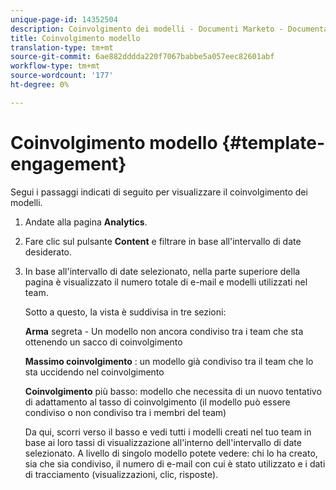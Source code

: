 ```yaml
---
unique-page-id: 14352504
description: Coinvolgimento dei modelli - Documenti Marketo - Documentazione del prodotto
title: Coinvolgimento modello
translation-type: tm+mt
source-git-commit: 6ae882dddda220f7067babbe5a057eec82601abf
workflow-type: tm+mt
source-wordcount: '177'
ht-degree: 0%

---
```



# Coinvolgimento modello {#template-engagement}

Segui i passaggi indicati di seguito per visualizzare il coinvolgimento dei modelli.

1. Andate alla pagina **Analytics**.

1. Fare clic sul pulsante **Content** e filtrare in base all&#39;intervallo di date desiderato.

1. In base all&#39;intervallo di date selezionato, nella parte superiore della pagina è visualizzato il numero totale di e-mail e modelli utilizzati nel team.

   Sotto a questo, la vista è suddivisa in tre sezioni:

   **Arma**  segreta - Un modello non ancora condiviso tra i team che sta ottenendo un sacco di coinvolgimento

   **Massimo coinvolgimento** : un modello già condiviso tra il team che lo sta uccidendo nel coinvolgimento

   **Coinvolgimento**  più basso: modello che necessita di un nuovo tentativo di adattamento al tasso di coinvolgimento (il modello può essere condiviso o non condiviso tra i membri del team)

   Da qui, scorri verso il basso e vedi tutti i modelli creati nel tuo team in base ai loro tassi di visualizzazione all&#39;interno dell&#39;intervallo di date selezionato. A livello di singolo modello potete vedere: chi lo ha creato, sia che sia condiviso, il numero di e-mail con cui è stato utilizzato e i dati di tracciamento (visualizzazioni, clic, risposte).
